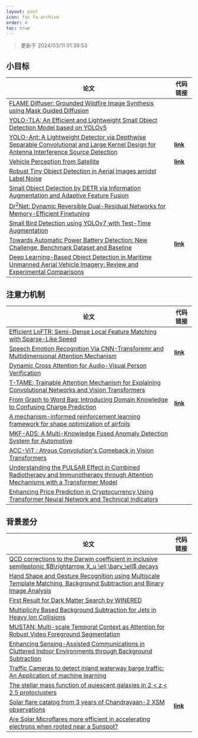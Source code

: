 ```yaml
---
layout: post
icon: fas fa-archive
order: 4
toc: true
---
```


> 更新于 2024/03/11 01:39:53

## 小目标

| 论文 | 代码链接 |
| --- | --- |
| [FLAME Diffuser: Grounded Wildfire Image Synthesis using Mask Guided Diffusion](http://arxiv.org/abs/2403.03463v1) |  |
| [YOLO-TLA: An Efficient and Lightweight Small Object Detection Model based on YOLOv5](http://arxiv.org/abs/2402.14309v1) |  |
| [YOLO-Ant: A Lightweight Detector via Depthwise Separable Convolutional and Large Kernel Design for Antenna Interference Source Detection](http://arxiv.org/abs/2402.12641v1) | [**link**](https://github.com/scnu-rislab/yolo-ant) |
| [Vehicle Perception from Satellite](http://arxiv.org/abs/2402.00703v1) | [**link**](https://github.com/chenxi1510/vehicle-perception-from-satellite-videos) |
| [Robust Tiny Object Detection in Aerial Images amidst Label Noise](http://arxiv.org/abs/2401.08056v1) |  |
| [Small Object Detection by DETR via Information Augmentation and Adaptive Feature Fusion](http://arxiv.org/abs/2401.08017v1) |  |
| [Dr$^2$Net: Dynamic Reversible Dual-Residual Networks for Memory-Efficient Finetuning](http://arxiv.org/abs/2401.04105v1) |  |
| [Small Bird Detection using YOLOv7 with Test-Time Augmentation](http://arxiv.org/abs/2401.01018v1) |  |
| [Towards Automatic Power Battery Detection: New Challenge, Benchmark Dataset and Baseline](http://arxiv.org/abs/2312.02528v2) | [**link**](https://github.com/xiaoqi-zhao-dlut/x-ray-pbd) |
| [Deep Learning-Based Object Detection in Maritime Unmanned Aerial Vehicle Imagery: Review and Experimental Comparisons](http://arxiv.org/abs/2311.07955v2) |  |

## 注意力机制

| 论文 | 代码链接 |
| --- | --- |
| [Efficient LoFTR: Semi-Dense Local Feature Matching with Sparse-Like Speed](http://arxiv.org/abs/2403.04765v1) |  |
| [Speech Emotion Recognition Via CNN-Transforemr and Multidimensional Attention Mechanism](http://arxiv.org/abs/2403.04743v1) | [**link**](https://github.com/scnu-rislab/cnn-transforemr-and-multidimensional-attention-mechanism) |
| [Dynamic Cross Attention for Audio-Visual Person Verification](http://arxiv.org/abs/2403.04661v1) |  |
| [T-TAME: Trainable Attention Mechanism for Explaining Convolutional Networks and Vision Transformers](http://arxiv.org/abs/2403.04523v1) |  |
| [From Graph to Word Bag: Introducing Domain Knowledge to Confusing Charge Prediction](http://arxiv.org/abs/2403.04369v1) | [**link**](https://github.com/liang-star177/fwgb) |
| [A mechanism-informed reinforcement learning framework for shape optimization of airfoils](http://arxiv.org/abs/2403.04329v1) |  |
| [MKF-ADS: A Multi-Knowledge Fused Anomaly Detection System for Automotive](http://arxiv.org/abs/2403.04293v1) |  |
| [ACC-ViT : Atrous Convolution's Comeback in Vision Transformers](http://arxiv.org/abs/2403.04200v1) |  |
| [Understanding the PULSAR Effect in Combined Radiotherapy and Immunotherapy through Attention Mechanisms with a Transformer Model](http://arxiv.org/abs/2403.04175v1) |  |
| [Enhancing Price Prediction in Cryptocurrency Using Transformer Neural Network and Technical Indicators](http://arxiv.org/abs/2403.03606v1) |  |

## 背景差分

| 论文 | 代码链接 |
| --- | --- |
| [QCD corrections to the Darwin coefficient in inclusive semileptonic $B\rightarrow X_u \ell \barν_\ell$ decays](http://arxiv.org/abs/2402.13805v2) |  |
| [Hand Shape and Gesture Recognition using Multiscale Template Matching, Background Subtraction and Binary Image Analysis](http://arxiv.org/abs/2402.09663v1) |  |
| [First Result for Dark Matter Search by WINERED](http://arxiv.org/abs/2402.07976v1) |  |
| [Multiplicity Based Background Subtraction for Jets in Heavy Ion Collisions](http://arxiv.org/abs/2402.10945v1) |  |
| [MUSTAN: Multi-scale Temporal Context as Attention for Robust Video Foreground Segmentation](http://arxiv.org/abs/2402.00918v1) |  |
| [Enhancing Sensing-Assisted Communications in Cluttered Indoor Environments through Background Subtraction](http://arxiv.org/abs/2401.05763v1) |  |
| [Traffic Cameras to detect inland waterway barge traffic: An Application of machine learning](http://arxiv.org/abs/2401.03070v1) |  |
| [The stellar mass function of quiescent galaxies in 2 < z < 2.5 protoclusters](http://arxiv.org/abs/2312.12380v1) |  |
| [Solar flare catalog from 3 years of Chandrayaan-2 XSM observations](http://arxiv.org/abs/2312.09191v2) | [**link**](https://github.com/devansh-dvj/suryadrishti) |
| [Are Solar Microflares more efficient in accelerating electrons when rooted near a Sunspot?](http://arxiv.org/abs/2312.06856v1) |  |
